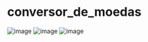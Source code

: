 # conversor_de_moedas
![image](https://user-images.githubusercontent.com/100482426/209585286-f23a55a1-c866-4841-9b30-ca460313369f.png)
![image](https://user-images.githubusercontent.com/100482426/209585315-1ed9fafc-7da3-4b3b-8dd9-2625ef02ed96.png)
![image](https://user-images.githubusercontent.com/100482426/209585349-597aa4e4-6551-41a0-860d-62d628765511.png)

